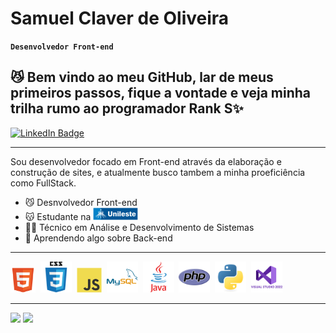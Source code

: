 # Samuel Claver de Oliveira
**`Desenvolvedor Front-end`**
## 😼 Bem vindo ao meu GitHub, lar de meus primeiros passos, fique a vontade e veja minha trilha rumo ao programador Rank S✨

<div>
<a href = "https://www.linkedin.com/in/samuel-claver-de-oliveira" target = "_blank">
    <img src="https://img.shields.io/badge/LinkedIn-blue?style=for-the-badge&logo=linkedin&logoColor=white" alt="LinkedIn Badge"/>
  </a>
</div>


---
Sou desenvolvedor focado em Front-end através da elaboração e construção de sites, e atualmente busco tambem a minha proeficiência como FullStack.

- 😼 Desnvolvedor Front-end
- 😽 Estudante na <a href="https://unileste.catolica.edu.br/portal/" target="_blank"> <img src = "unileste.jpeg" widht = "70px" height = "20px" > </a>
- 🐱‍👤 Técnico em Análise e Desenvolvimento de Sistemas
- 🤖 Aprendendo algo sobre Back-end
  
---

<div>
  <img src="https://github.com/devicons/devicon/blob/master/icons/html5/html5-original.svg" title="HTML5" alt="HTML" width="40" height="40"/>&nbsp;
  <img src="https://github.com/devicons/devicon/blob/master/icons/css3/css3-original-wordmark.svg" title="Css3" alt="Css3" width="50" height="50"/>&nbsp;
  <img src="https://github.com/devicons/devicon/blob/master/icons/javascript/javascript-original.svg" title="JavaScript" alt="JavaScript" width="40" height="40"/>&nbsp;
  <img src="https://github.com/devicons/devicon/blob/master/icons/mysql/mysql-original-wordmark.svg" title="MySql" alt="MySql" width="50" height="50"/>&nbsp;
  <img src="https://github.com/devicons/devicon/blob/master/icons/java/java-original-wordmark.svg" title="Java" alt="Java" width="50" height="50"/>&nbsp;
  <img src="https://github.com/devicons/devicon/blob/master/icons/php/php-original.svg" title="Php" alt="Php" width="50" height="50"/>&nbsp;
  <img src="https://github.com/devicons/devicon/blob/master/icons/python/python-original.svg" title="Python" alt="Python" width="50" height="50"/>&nbsp;
  <img src="https://github.com/devicons/devicon/blob/master/icons/visualstudio/visualstudio-original-wordmark.svg" title="Vs" alt="Vs" width="50" height="50"/>&nbsp;
</div>

---


<div align = "left">
<img height = "200em" src="https://github-readme-stats.vercel.app/api/top-langs/?username=risoflorais&show_icons=true&theme=bear&count_private=true"/>
<img height = "200em" src="https://github-readme-stats.vercel.app/api?username=risoflorais&show_icons=true&show_icons=true&theme=bear&count_private=true" />
</div>
